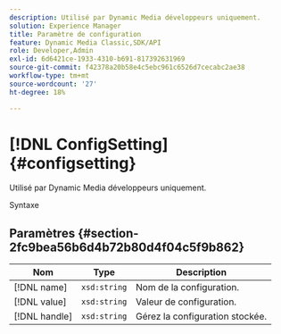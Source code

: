 ```yaml
---
description: Utilisé par Dynamic Media développeurs uniquement.
solution: Experience Manager
title: Paramètre de configuration
feature: Dynamic Media Classic,SDK/API
role: Developer,Admin
exl-id: 6d6421ce-1933-4310-b691-817392631969
source-git-commit: f42378a20b58e4c5ebc961c6526d7cecabc2ae38
workflow-type: tm+mt
source-wordcount: '27'
ht-degree: 18%

---
```


# [!DNL ConfigSetting]{#configsetting}

Utilisé par Dynamic Media développeurs uniquement.

Syntaxe

## Paramètres {#section-2fc9bea56b6d4b72b80d4f04c5f9b862}

| Nom | Type | Description |
|---|---|---|
| [!DNL name] | `xsd:string` | Nom de la configuration. |
| [!DNL value] | `xsd:string` | Valeur de configuration. |
| [!DNL handle] | `xsd:string` | Gérez la configuration stockée. |
